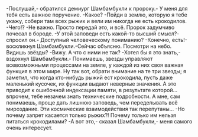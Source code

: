   -Послушай,- обратился демиург Шамбамбукли к пророку.- У меня для тебя есть важное поручение.
-Какое?
-Пойди в землю, которую я тебе укажу, собери там всех рыжих и вели им никогда не есть крокодилов.
-Чего!?
-Не важно. Просто передай это, и всё.
Пророк задумчиво почесал в бороде.
-У этой заповеди есть какой-то высший смысл?- спросил он.- Доступный человеческому пониманию?
-Конечно, есть!-воскликнул Шамбамбукли.-Сейчас объясню. Посмотри на небо. Видишь звёзды?
-Вижу. А что с ними не так?
-Хотел бы я это знать,- вздохнул Шамбамбукли.- Понимаешь, звезды управляют всевозможными процессами на земле, у каждой из них своя важная функция в этом мире. Ну так вот, обрати внимание на те три звезды; я заметил, что когда кто-нибудь рыжий ест крокодила, пусть даже маленький кусочек, их функции выдают неверные значения. А это приводит к ошибочной индексации памяти, в результате которой... впрочем, тебе незачем знать технические подробности. А мне, сам понимаешь, проще дать лишнюю заповедь, чем переделывать всё мироздание. Эти космические взаимодействия так перепутаны...
-Но почему запрет касается только рыжих?! Почему только им нельзя питаться крокодилами?
-А вот это,- сказал Шамбамбукли,- меня самого очень интересует.      